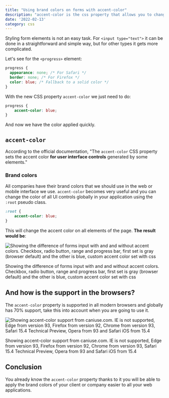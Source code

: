 ```yaml
---
title: "Using brand colors on forms with accent-color"
description: "accent-color is the css property that allows you to change the color of form fields on your Web sites."
date: '2022-02-13'
category: css
---
```



Styling form elements is not an easy task. For `<input type="text">` it can be done in a straightforward and simple way, but for other types it gets more complicated.

Let's see for the `<progress>` element:

```css
progress {
  appearance: none; /* For Safari */
  border: none; /* For Firefox */
  color: blue; /* Fallback to a solid color */
}

```

With the new CSS property `accent-color` we just need to do:

```css
progress {
	accent-color: blue;
}
```

And now we have the color applied quickly.

## `accent-color`

According to the official documentation, "The `accent-color` CSS property sets the accent color **for user interface controls** generated by some elements."

### Brand colors

All companies have their brand colors that we should use in the web or mobile interface we use. `accent-color` becomes very useful and you can change the color of all UI controls globally in your application using the `:root` pseudo class.

```css
:root {
	accent-color: blue;
}
```

This will change the accent color on all elements of the page. **The result would be**:

![Showing the difference of forms input with and and without accent colors. Checkbox, radio button, range and progress bar, first set is gray (browser default) and the other is blue, custom accent color set with css](https://res.cloudinary.com/fmontes/image/upload/v1644776084/fmontes.com/using-brand-colors-on-forms-with-accent-color/accent-color.png)

Showing the difference of forms input with and and without accent colors. Checkbox, radio button, range and progress bar, first set is gray (browser default) and the other is blue, custom accent color set with css

## And how is the support in the browsers?

The `accent-color` property is supported in all modern browsers and globally has 70% support, take this into account when you are going to use it.

![Showing accent-color support from caniuse.com. IE is not supported, Edge from version 93, Firefox from version 92, Chrome from version 93, Safari 15.4 Technical Preview, Opera from 93 and Safari iOS from 15.4](https://res.cloudinary.com/fmontes/image/upload/v1644776263/fmontes.com/using-brand-colors-on-forms-with-accent-color/accent-color-support.png)

Showing accent-color support from caniuse.com. IE is not supported, Edge from version 93, Firefox from version 92, Chrome from version 93, Safari 15.4 Technical Preview, Opera from 93 and Safari iOS from 15.4

## Conclusion

You already know the `accent-color` property thanks to it you will be able to apply the brand colors of your client or company easier to all your web applications.